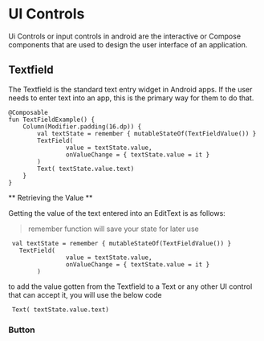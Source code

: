 # UI Controls
Ui Controls or input controls in android are the interactive or Compose components that are used to design the user interface of an application.

## Textfield
The Textfield is the standard text entry widget in Android apps. If the user needs to enter text into an app, this is the primary way for them to do that.

```
@Composable
fun TextFieldExample() {
    Column(Modifier.padding(16.dp)) {
        val textState = remember { mutableStateOf(TextFieldValue()) }
        TextField(
                value = textState.value,
                onValueChange = { textState.value = it }
        )
        Text( textState.value.text)
    }
}
```
** Retrieving the Value **

Getting the value of the text entered into an EditText is as follows:
> remember function will save your state for later use
```
 val textState = remember { mutableStateOf(TextFieldValue()) }
   TextField(
                value = textState.value,
                onValueChange = { textState.value = it }
        )
```
to add the value gotten from the Textfield to a Text or any other UI control that can accept it, you will use the below code 
```
 Text( textState.value.text)

```
### Button